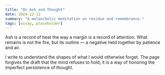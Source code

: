 ```yaml
---
title: "On Ash and Thought"
date: 2024-12-12
summary: "A melancholic meditation on residue and remembrance."
tags: [essay, placeholder]
---
```


Ash is a record of heat the way a margin is a record of attention. What remains is not the fire, but its outline — a negative held together by patience and air.

I write to understand the shapes of what I would otherwise forget. The page forgives the draft that the mind refuses to hold; it is a way of honoring the imperfect persistence of thought.

